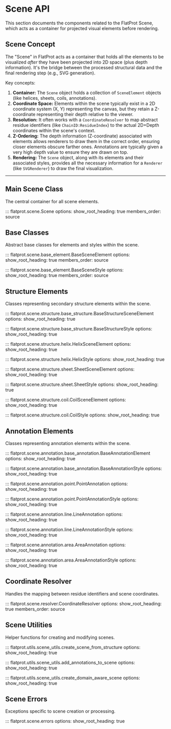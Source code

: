# Scene API

This section documents the components related to the FlatProt Scene, which acts as a container for projected visual elements before rendering.

## Scene Concept

The "Scene" in FlatProt acts as a container that holds all the elements to be visualized _after_ they have been projected into 2D space (plus depth information). It's the bridge between the processed structural data and the final rendering step (e.g., SVG generation).

Key concepts:

1.  **Container:** The `Scene` object holds a collection of `SceneElement` objects (like helices, sheets, coils, annotations).
2.  **Coordinate Space:** Elements within the scene typically exist in a 2D coordinate system (X, Y) representing the canvas, but they retain a Z-coordinate representing their depth relative to the viewer.
3.  **Resolution:** It often works with a `CoordinateResolver` to map abstract residue identifiers (like `ChainID:ResidueIndex`) to the actual 2D+Depth coordinates within the scene's context.
4.  **Z-Ordering:** The depth information (Z-coordinate) associated with elements allows renderers to draw them in the correct order, ensuring closer elements obscure farther ones. Annotations are typically given a very high depth value to ensure they are drawn on top.
5.  **Rendering:** The `Scene` object, along with its elements and their associated styles, provides all the necessary information for a `Renderer` (like `SVGRenderer`) to draw the final visualization.

---

## Main Scene Class

The central container for all scene elements.

::: flatprot.scene.Scene
options:
show_root_heading: true
members_order: source

## Base Classes

Abstract base classes for elements and styles within the scene.

::: flatprot.scene.base_element.BaseSceneElement
options:
show_root_heading: true
members_order: source

::: flatprot.scene.base_element.BaseSceneStyle
options:
show_root_heading: true
members_order: source

## Structure Elements

Classes representing secondary structure elements within the scene.

::: flatprot.scene.structure.base_structure.BaseStructureSceneElement
options:
show_root_heading: true

::: flatprot.scene.structure.base_structure.BaseStructureStyle
options:
show_root_heading: true

::: flatprot.scene.structure.helix.HelixSceneElement
options:
show_root_heading: true

::: flatprot.scene.structure.helix.HelixStyle
options:
show_root_heading: true

::: flatprot.scene.structure.sheet.SheetSceneElement
options:
show_root_heading: true

::: flatprot.scene.structure.sheet.SheetStyle
options:
show_root_heading: true

::: flatprot.scene.structure.coil.CoilSceneElement
options:
show_root_heading: true

::: flatprot.scene.structure.coil.CoilStyle
options:
show_root_heading: true

## Annotation Elements

Classes representing annotation elements within the scene.

::: flatprot.scene.annotation.base_annotation.BaseAnnotationElement
options:
show_root_heading: true

::: flatprot.scene.annotation.base_annotation.BaseAnnotationStyle
options:
show_root_heading: true

::: flatprot.scene.annotation.point.PointAnnotation
options:
show_root_heading: true

::: flatprot.scene.annotation.point.PointAnnotationStyle
options:
show_root_heading: true

::: flatprot.scene.annotation.line.LineAnnotation
options:
show_root_heading: true

::: flatprot.scene.annotation.line.LineAnnotationStyle
options:
show_root_heading: true

::: flatprot.scene.annotation.area.AreaAnnotation
options:
show_root_heading: true

::: flatprot.scene.annotation.area.AreaAnnotationStyle
options:
show_root_heading: true

## Coordinate Resolver

Handles the mapping between residue identifiers and scene coordinates.

::: flatprot.scene.resolver.CoordinateResolver
options:
show_root_heading: true
members_order: source

## Scene Utilities

Helper functions for creating and modifying scenes.

::: flatprot.utils.scene_utils.create_scene_from_structure
options:
show_root_heading: true

::: flatprot.utils.scene_utils.add_annotations_to_scene
options:
show_root_heading: true

::: flatprot.utils.scene_utils.create_domain_aware_scene
options:
show_root_heading: true

## Scene Errors

Exceptions specific to scene creation or processing.

::: flatprot.scene.errors
options:
show_root_heading: true
